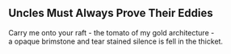 Uncles Must Always Prove Their Eddies
-------------------------------------
Carry me onto your raft - the tomato of my gold architecture -  
a opaque brimstone and tear stained silence is fell in the thicket.  
